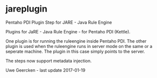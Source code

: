 # jareplugin
Pentaho PDI Plugin Step for JARE - Java Rule Engine

Plugins for JaRE - Java Rule Engine - for Pentaho PDI (Kettle).

One plugin is for running the ruleengine inside Pentaho PDI. The other plugin is used when
the ruleengine runs in server mode on the same or a seperate machine. The plugin in this case
simply points to the server.

The steps now support metadata injection.

Uwe Geercken - last update 2017-01-19
